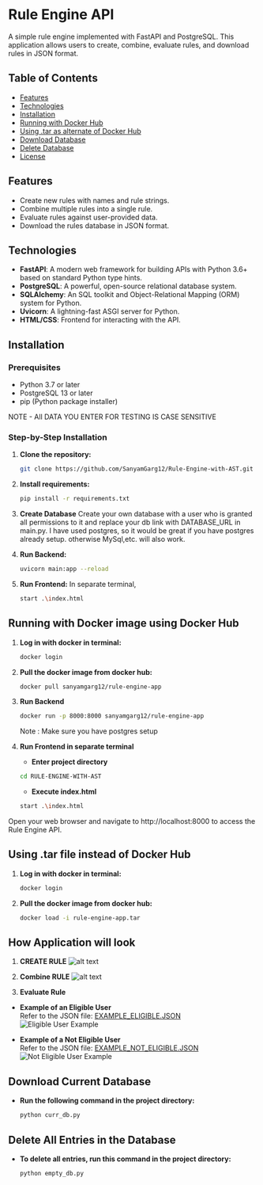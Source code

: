 # Rule Engine API

A simple rule engine implemented with FastAPI and PostgreSQL. This application allows users to create, combine, evaluate rules, and download rules in JSON format.

## Table of Contents

- [Features](#features)
- [Technologies](#technologies)
- [Installation](#installation)
- [Running with Docker Hub](#running-with-docker-image-using-docker-hub)
- [Using .tar as alternate of Docker Hub](#using-tar-file-instead-of-docker-hub)
- [Download Database](#download-current-database)
- [Delete Database](#delete-all-entries-in-the-database)
- [License](#license)

## Features

- Create new rules with names and rule strings.
- Combine multiple rules into a single rule.
- Evaluate rules against user-provided data.
- Download the rules database in JSON format.

## Technologies

- **FastAPI**: A modern web framework for building APIs with Python 3.6+ based on standard Python type hints.
- **PostgreSQL**: A powerful, open-source relational database system.
- **SQLAlchemy**: An SQL toolkit and Object-Relational Mapping (ORM) system for Python.
- **Uvicorn**: A lightning-fast ASGI server for Python.
- **HTML/CSS**: Frontend for interacting with the API.

## Installation

### Prerequisites

- Python 3.7 or later
- PostgreSQL 13 or later
- pip (Python package installer)

NOTE - All DATA YOU ENTER FOR TESTING IS CASE SENSITIVE
### Step-by-Step Installation

1. **Clone the repository:**

   ```bash
   git clone https://github.com/SanyamGarg12/Rule-Engine-with-AST.git

2. **Install requirements:**
    ```bash
    pip install -r requirements.txt

3. **Create Database**
    Create your own database with a user who is granted all permissions to it and replace your db link with DATABASE_URL in main.py. I have used postgres, so it would be great if you have postgres already setup. otherwise MySql,etc. will also work.

4. **Run Backend:**
    ```bash
    uvicorn main:app --reload

5. **Run Frontend:**
    In separate terminal, 
    ```bash
    start .\index.html


## Running with Docker image using Docker Hub

1. **Log in with docker in terminal:**

    ```bash
    docker login
    ```

2. **Pull the docker image from docker hub:**
    ```bash
    docker pull sanyamgarg12/rule-engine-app
    ```

3. **Run Backend**
    ```bash
    docker run -p 8000:8000 sanyamgarg12/rule-engine-app
    ```
   Note : Make sure you have postgres setup
4. **Run Frontend in separate terminal**
   - **Enter project directory**
    ``` bash
    cd RULE-ENGINE-WITH-AST
    ```
   - **Execute index.html**
    ``` bash
    start .\index.html
    ```

Open your web browser and navigate to http://localhost:8000 to access the Rule Engine API.


## Using .tar file instead of Docker Hub

1. **Log in with docker in terminal:**

    ```bash
    docker login
    ```

2. **Pull the docker image from docker hub:**

    ```bash
    docker load -i rule-engine-app.tar

## How Application will look

1. **CREATE RULE**
![alt text](sample_images/image.png)

2. **Combine RULE**
![alt text](sample_images/image-1.png)

3. **Evaluate Rule**

- **Example of an Eligible User**  
  Refer to the JSON file: [EXAMPLE_ELIGIBLE.JSON](./EXAMPLE_ELIGIBLE.JSON)  
  ![Eligible User Example](sample_images/image_3.png)

- **Example of a Not Eligible User**  
  Refer to the JSON file: [EXAMPLE_NOT_ELIGIBLE.JSON](./EXAMPLE_NOT_ELIGIBLE.JSON)  
  ![Not Eligible User Example](sample_images/image_4.png)

## Download Current Database

- **Run the following command in the project directory:**
    ```bash
    python curr_db.py
    ```

## Delete All Entries in the Database

- **To delete all entries, run this command in the project directory:**
    ```bash
    python empty_db.py
    ```

